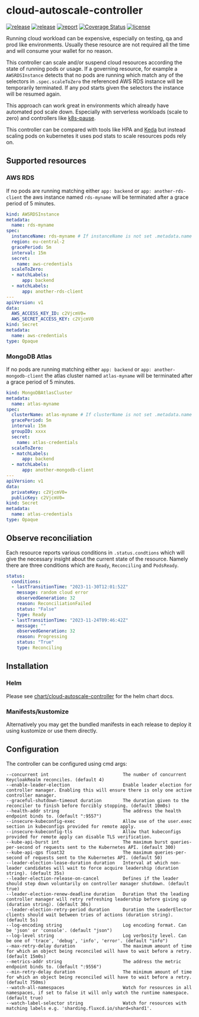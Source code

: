 # cloud-autoscale-controller

[![release](https://img.shields.io/github/release/DoodleScheduling/cloud-autoscale-controller/all.svg)](https://github.com/DoodleScheduling/cloud-autoscale-controller/releases)
[![release](https://github.com/DoodleScheduling/cloud-autoscale-controller/actions/workflows/release.yaml/badge.svg)](https://github.com/DoodleScheduling/cloud-autoscale-controller/actions/workflows/release.yaml)
[![report](https://goreportcard.com/badge/github.com/DoodleScheduling/cloud-autoscale-controller)](https://goreportcard.com/report/github.com/DoodleScheduling/cloud-autoscale-controller)
[![Coverage Status](https://coveralls.io/repos/github/DoodleScheduling/cloud-autoscale-controller/badge.svg?branch=master)](https://coveralls.io/github/DoodleScheduling/cloud-autoscale-controller?branch=master)
[![license](https://img.shields.io/github/license/DoodleScheduling/cloud-autoscale-controller.svg)](https://github.com/DoodleScheduling/cloud-autoscale-controller/blob/master/LICENSE)

Running cloud workload can be expensive, especially on testing, qa and prod like environments. 
Usually these resource are not required all the time and will consume your wallet for no reason.

This controller can scale and/or suspend cloud resources according the state of running pods or usage.
If a governing resource, for example a `AWSRDSInstance` detects that no pods are running which match any of the selectors in `.spec.scaleToZero` the 
referenced AWS RDS instance will be temporarily terminated. If any pod starts given the selectors the instance will be resumed again.

This approach can work great in environments which already have automated pod scale down. Especially with serverless workloads (scale to zero) and controllers like [k8s-pause](https://github.com/DoodleScheduling/k8s-pause).

This controller can be compared with tools like HPA and [Keda](https://keda.sh) but instead scaling pods on kubernetes it uses pod stats to scale resources pods
rely on.

## Supported resources

### AWS RDS

If no pods are running matching either `app: backend` or `app: another-rds-client` the aws instance named `rds-myname` will be terminated after
a grace period of 5 minutes.

```yaml
kind: AWSRDSInstance
metadata:
  name: rds-myname
spec:
  instanceName: rds-myname # If instanceName is not set .metadata.name will be used
  region: eu-central-2
  gracePeriod: 5m
  interval: 15m
  secret:
    name: aws-credentials
  scaleToZero:
  - matchLabels:
      app: backend
  - matchLabels:
      app: another-rds-client
---
apiVersion: v1
data:
  AWS_ACCESS_KEY_ID: c2VjcmV0=
  AWS_SECRET_ACCESS_KEY: c2VjcmV0
kind: Secret
metadata:
  name: aws-credentials
type: Opaque
```

### MongoDB Atlas

If no pods are running matching either `app: backend` or `app: another-mongodb-client` the atlas cluster named `atlas-myname` will be terminated after
a grace period of 5 minutes.

```yaml
kind: MongoDBAtlasCluster
metadata:
  name: atlas-myname
spec:
  clusterName: atlas-myname # If clusterName is not set .metadata.name will be used
  gracePeriod: 5m
  interval: 15m
  groupID: xxxx
  secret:
    name: atlas-credentials
  scaleToZero:
  - matchLabels:
      app: backend
  - matchLabels:
      app: another-mongodb-client
---
apiVersion: v1
data:
  privateKey: c2VjcmV0=
  publicKey: c2VjcmV0=
kind: Secret
metadata:
  name: atlas-credentials
type: Opaque
```

## Observe reconciliation

Each resource reports various conditions in `.status.condtions` which will give the necessary insight about the 
current state of the resource.
Namely there are three conditions which are `Ready`, `Reconciling` and `PodsReady`.

```yaml
status:
  conditions:
  - lastTransitionTime: "2023-11-30T12:01:52Z"
    message: random cloud error
    observedGeneration: 32
    reason: ReconciliationFailed
    status: "False"
    type: Ready
  - lastTransitionTime: "2023-11-24T09:46:42Z"
    message: ""
    observedGeneration: 32
    reason: Progressing
    status: "True"
    type: Reconciling
```

## Installation

### Helm

Please see [chart/cloud-autoscale-controller](https://github.com/DoodleScheduling/cloud-autoscale-controller/tree/master/chart/cloud-autoscale-controller) for the helm chart docs.

### Manifests/kustomize

Alternatively you may get the bundled manifests in each release to deploy it using kustomize or use them directly.

## Configuration
The controller can be configured using cmd args:
```
--concurrent int                            The number of concurrent KeycloakRealm reconciles. (default 4)
--enable-leader-election                    Enable leader election for controller manager. Enabling this will ensure there is only one active controller manager.
--graceful-shutdown-timeout duration        The duration given to the reconciler to finish before forcibly stopping. (default 10m0s)
--health-addr string                        The address the health endpoint binds to. (default ":9557")
--insecure-kubeconfig-exec                  Allow use of the user.exec section in kubeconfigs provided for remote apply.
--insecure-kubeconfig-tls                   Allow that kubeconfigs provided for remote apply can disable TLS verification.
--kube-api-burst int                        The maximum burst queries-per-second of requests sent to the Kubernetes API. (default 300)
--kube-api-qps float32                      The maximum queries-per-second of requests sent to the Kubernetes API. (default 50)
--leader-election-lease-duration duration   Interval at which non-leader candidates will wait to force acquire leadership (duration string). (default 35s)
--leader-election-release-on-cancel         Defines if the leader should step down voluntarily on controller manager shutdown. (default true)
--leader-election-renew-deadline duration   Duration that the leading controller manager will retry refreshing leadership before giving up (duration string). (default 30s)
--leader-election-retry-period duration     Duration the LeaderElector clients should wait between tries of actions (duration string). (default 5s)
--log-encoding string                       Log encoding format. Can be 'json' or 'console'. (default "json")
--log-level string                          Log verbosity level. Can be one of 'trace', 'debug', 'info', 'error'. (default "info")
--max-retry-delay duration                  The maximum amount of time for which an object being reconciled will have to wait before a retry. (default 15m0s)
--metrics-addr string                       The address the metric endpoint binds to. (default ":9556")
--min-retry-delay duration                  The minimum amount of time for which an object being reconciled will have to wait before a retry. (default 750ms)
--watch-all-namespaces                      Watch for resources in all namespaces, if set to false it will only watch the runtime namespace. (default true)
--watch-label-selector string               Watch for resources with matching labels e.g. 'sharding.fluxcd.io/shard=shard1'.
```

